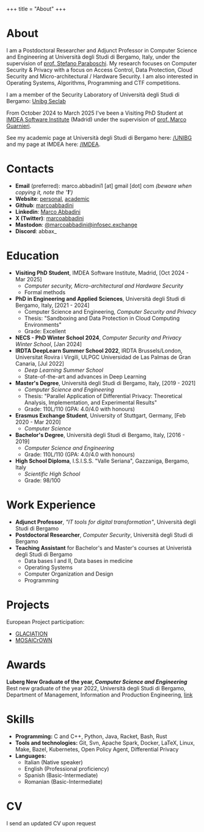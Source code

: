 +++
title = "About"
+++
<style>
span.baddirection{
unicode-bidi: bidi-override;
direction: rtl;
}
</style>

# About

I am a Postdoctoral Researcher and Adjunct Professor in Computer Science and Engineering at Università degli Studi di Bergamo, Italy, under the supervision of [prof. Stefano Paraboschi](https://cs.unibg.it/parabosc/). My research focuses on Computer Security & Privacy with a focus on Access Control, Data Protection, Cloud Security and Micro-architectural / Hardware Security. 
I am also interested in Operating Systems, Algorithms, Programming and CTF competitions.

I am a member of the Security Laboratory of Università degli Studi di Bergamo: [Unibg Seclab](https://seclab.unibg.it)

From October 2024 to March 2025 I've been a Visiting PhD Student at [IMDEA Software Institute](https://software.imdea.org/) (Madrid) under the supervision of [prof. Marco Guarnieri](https://mguarnieri.github.io/).

See my academic page at Università degli Studi di Bergamo here: [/UNIBG](https://cs.unibg.it/abbadini) and my page at IMDEA here: [/IMDEA](https://software.imdea.org/people/marco.abbadini/).


# Contacts

- **Email** (preferred): <span class="baddirection">moc [tod] liamg [ta] 1inidabba.ocram</span> *(beware when copying it, note the '**1**')*
- **Website**: [personal](https://marcoabbadini.github.io), [academic](https://cs.unibg.it/abbadini)
- **Github**: [marcoabbadini](https://github.com/marcoabbadini)
- **Linkedin**: [Marco Abbadini](https://www.linkedin.com/in/marco-abbadini-998524245)
- **X (Twitter)**: [marcoabbadini](https://twitter.com/marcoabbadini)
- **Mastodon**: [@marcoabbadini@infosec.exchange](https://infosec.exchange/@marcoabbadini)
- **Discord**: abbax_
<!-- - **Skype** : live:.cid.2fc1455443dfa9c3 <span style="color:red;">[DEPRECATED]</span> -->

# Education

- **Visiting PhD Student**, IMDEA Software Institute, Madrid, [Oct 2024 - Mar 2025]
    - *Computer security, Micro-architectural and Hardware Security*
    - Formal methods
- **PhD in Engineering and Applied Sciences**, Università degli Studi di Bergamo, Italy, [2021 - 2024]
    - Computer Science and Engineering, *Computer Security and Privacy*
    - Thesis: "Sandboxing and Data Protection in Cloud Computing Environments"
    - Grade: Excellent
- **NECS - PhD Winter School 2024**, *Computer Security and Privacy Winter School*, [Jan 2024]
- **IRDTA DeepLearn Summer School 2022**, IRDTA Brussels/London, Universitat Rovira i Virgili, ULPGC Universidad de Las Palmas de Gran Canaria, [Jul 2022]
    - *Deep Learning Summer School*
    - State-of-the-art and advances in Deep Learning
- **Master's Degree**, Università degli Studi di Bergamo, Italy, [2019 - 2021]
    - *Computer Science and Engineering*
    - Thesis: "Parallel Application of Differential Privacy: Theoretical Analysis, Implementation, and Experimental Results"
    - Grade: 110L/110 (GPA: 4.0/4.0 with honours)
- **Erasmus Exchange Student**, University of Stuttgart, Germany, [Feb 2020 - Mar 2020]
    - *Computer Science*
- **Bachelor's Degree**, Università degli Studi di Bergamo, Italy, [2016 - 2019]
    - *Computer Science and Engineering*
    - Grade: 110L/110 (GPA: 4.0/4.0 with honours)
- **High School Diploma**, I.S.I.S.S. "Valle Seriana", Gazzaniga, Bergamo, Italy
    - *Scientific High School*
    - Grade: 98/100   

# Work Experience
- **Adjunct Professor**, *"IT tools for digital transformation"*, Università degli Studi di Bergamo
- **Postdoctoral Researcher**, *Computer Security*, Università degli Studi di Bergamo
- **Teaching Assistant** for Bachelor's and Master's courses at Univeristà degli Studi di Bergamo
	- Data bases I and II, Data bases in medicine
	- Operating Systems
	- Computer Organization and Design
	- Programming

# Projects
European Project participation:
- [GLACIATION](https://glaciation-project.eu/)
- [MOSAICrOWN](https://mosaicrown.eu/)

# Awards
**Luberg New Graduate of the year, *Computer Science and Engineering***
Best new graduate of the year 2022, Università degli Studi di Bergamo, Department of Management, Information and Production Engineering, [link](https://www.luberg.it/eccellenze/proclamazione-neolaureati-dellanno-premio-agli-studi-2/)

# Skills

- **Programming:** C and C++, Python, Java, Racket, Bash, Rust
- **Tools and technologies:** Git, Svn, Apache Spark, Docker, LaTeX, Linux, Make, Bazel, Kubernetes, Open Policy Agent, Differential Privacy
- **Languages:** 
    - Italian (Native speaker)
    - English (Professional proficiency)
    - Spanish (Basic-Intermediate)
    - Romanian (Basic-Intermediate)

# CV

I send an updated CV upon request
